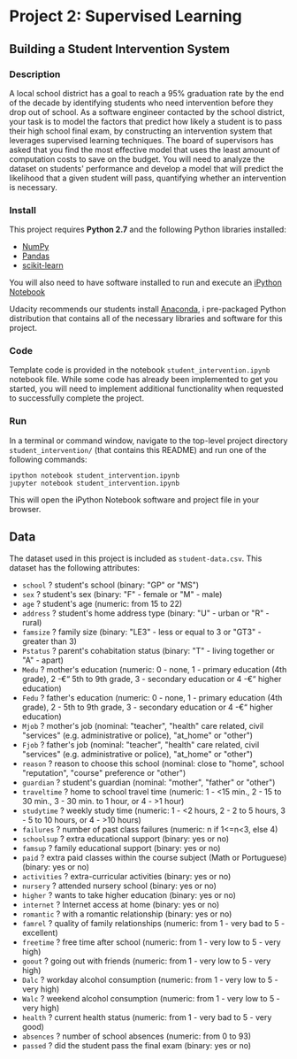# Project 2: Supervised Learning
## Building a Student Intervention System

### Description

A local school district has a goal to reach a 95% graduation rate by the end of the decade by identifying students who need intervention before they drop out of school. As a software engineer contacted by the school district, your task is to model the factors that predict how likely a student is to pass their high school final exam, by constructing an intervention system that leverages supervised learning techniques. The board of supervisors has asked that you find the most effective model that uses the least amount of computation costs to save on the budget. You will need to analyze the dataset on students' performance and develop a model that will predict the likelihood that a given student will pass, quantifying whether an intervention is necessary.

### Install

This project requires **Python 2.7** and the following Python libraries installed:

- [NumPy](http://www.numpy.org/)
- [Pandas](http://pandas.pydata.org)
- [scikit-learn](http://scikit-learn.org/stable/)

You will also need to have software installed to run and execute an [iPython Notebook](http://ipython.org/notebook.html)

Udacity recommends our students install [Anaconda](https://www.continuum.io/downloads), i pre-packaged Python distribution that contains all of the necessary libraries and software for this project.

### Code

Template code is provided in the notebook `student_intervention.ipynb` notebook file. While some code has already been implemented to get you started, you will need to implement additional functionality when requested to successfully complete the project.

### Run

In a terminal or command window, navigate to the top-level project directory `student_intervention/` (that contains this README) and run one of the following commands:

```ipython notebook student_intervention.ipynb```  
```jupyter notebook student_intervention.ipynb```

This will open the iPython Notebook software and project file in your browser.

## Data

The dataset used in this project is included as `student-data.csv`. This dataset has the following attributes:

- `school` ? student's school (binary: "GP" or "MS")
- `sex` ? student's sex (binary: "F" - female or "M" - male)
- `age` ? student's age (numeric: from 15 to 22)
- `address` ? student's home address type (binary: "U" - urban or "R" - rural)
- `famsize` ? family size (binary: "LE3" - less or equal to 3 or "GT3" - greater than 3)
- `Pstatus` ? parent's cohabitation status (binary: "T" - living together or "A" - apart)
- `Medu` ? mother's education (numeric: 0 - none,  1 - primary education (4th grade), 2 -€“ 5th to 9th grade, 3 - secondary education or 4 -€“ higher education)
- `Fedu` ? father's education (numeric: 0 - none,  1 - primary education (4th grade), 2 - 5th to 9th grade, 3 - secondary education or 4 -€“ higher education)
- `Mjob` ? mother's job (nominal: "teacher", "health" care related, civil "services" (e.g. administrative or police), "at_home" or "other")
- `Fjob` ? father's job (nominal: "teacher", "health" care related, civil "services" (e.g. administrative or police), "at_home" or "other")
- `reason` ? reason to choose this school (nominal: close to "home", school "reputation", "course" preference or "other")
- `guardian` ? student's guardian (nominal: "mother", "father" or "other")
- `traveltime` ? home to school travel time (numeric: 1 - <15 min., 2 - 15 to 30 min., 3 - 30 min. to 1 hour, or 4 - >1 hour)
- `studytime` ? weekly study time (numeric: 1 - <2 hours, 2 - 2 to 5 hours, 3 - 5 to 10 hours, or 4 - >10 hours)
- `failures` ? number of past class failures (numeric: n if 1<=n<3, else 4)
- `schoolsup` ? extra educational support (binary: yes or no)
- `famsup` ? family educational support (binary: yes or no)
- `paid` ? extra paid classes within the course subject (Math or Portuguese) (binary: yes or no)
- `activities` ? extra-curricular activities (binary: yes or no)
- `nursery` ? attended nursery school (binary: yes or no)
- `higher` ? wants to take higher education (binary: yes or no)
- `internet` ? Internet access at home (binary: yes or no)
- `romantic` ? with a romantic relationship (binary: yes or no)
- `famrel` ? quality of family relationships (numeric: from 1 - very bad to 5 - excellent)
- `freetime` ? free time after school (numeric: from 1 - very low to 5 - very high)
- `goout` ? going out with friends (numeric: from 1 - very low to 5 - very high)
- `Dalc` ? workday alcohol consumption (numeric: from 1 - very low to 5 - very high)
- `Walc` ? weekend alcohol consumption (numeric: from 1 - very low to 5 - very high)
- `health` ? current health status (numeric: from 1 - very bad to 5 - very good)
- `absences` ? number of school absences (numeric: from 0 to 93)
- `passed` ? did the student pass the final exam (binary: yes or no)

